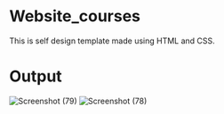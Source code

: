 # Website_courses
This is self design template made using HTML and CSS.

# Output
![Screenshot (79)](https://user-images.githubusercontent.com/104051228/229461347-66d8bf63-58ab-4651-81ec-a3a953468751.png)
![Screenshot (78)](https://user-images.githubusercontent.com/104051228/229461358-128e85fd-432e-4d64-8b31-7b64113845b0.png)

